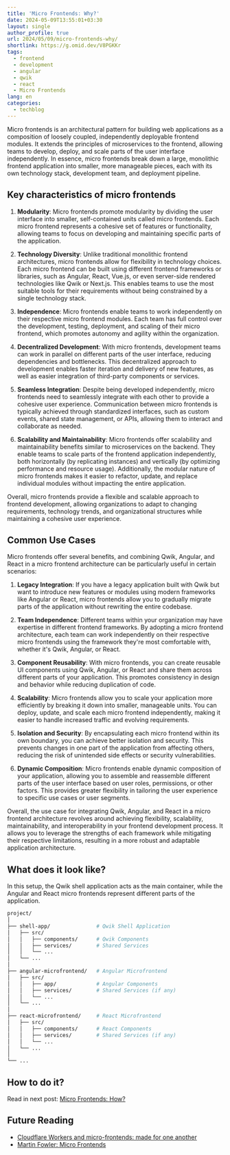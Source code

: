 ```yaml
---
title: 'Micro Frontends: Why?'
date: 2024-05-09T13:55:01+03:30
layout: single
author_profile: true
url: 2024/05/09/micro-frontends-why/
shortlink: https://g.omid.dev/V8PGKKr
tags:
  - frontend
  - development
  - angular
  - qwik
  - react
  - Micro Frontends
lang: en
categories: 
  - techblog
---
```

Micro frontends is an architectural pattern for building web applications as a composition of loosely coupled, independently deployable frontend modules. It extends the principles of microservices to the frontend, allowing teams to develop, deploy, and scale parts of the user interface independently. In essence, micro frontends break down a large, monolithic frontend application into smaller, more manageable pieces, each with its own technology stack, development team, and deployment pipeline.

## Key characteristics of micro frontends

1. **Modularity**: Micro frontends promote modularity by dividing the user interface into smaller, self-contained units called micro frontends. Each micro frontend represents a cohesive set of features or functionality, allowing teams to focus on developing and maintaining specific parts of the application.

2. **Technology Diversity**: Unlike traditional monolithic frontend architectures, micro frontends allow for flexibility in technology choices. Each micro frontend can be built using different frontend frameworks or libraries, such as Angular, React, Vue.js, or even server-side rendered technologies like Qwik or Next.js. This enables teams to use the most suitable tools for their requirements without being constrained by a single technology stack.

3. **Independence**: Micro frontends enable teams to work independently on their respective micro frontend modules. Each team has full control over the development, testing, deployment, and scaling of their micro frontend, which promotes autonomy and agility within the organization.

4. **Decentralized Development**: With micro frontends, development teams can work in parallel on different parts of the user interface, reducing dependencies and bottlenecks. This decentralized approach to development enables faster iteration and delivery of new features, as well as easier integration of third-party components or services.

5. **Seamless Integration**: Despite being developed independently, micro frontends need to seamlessly integrate with each other to provide a cohesive user experience. Communication between micro frontends is typically achieved through standardized interfaces, such as custom events, shared state management, or APIs, allowing them to interact and collaborate as needed.

6. **Scalability and Maintainability**: Micro frontends offer scalability and maintainability benefits similar to microservices on the backend. They enable teams to scale parts of the frontend application independently, both horizontally (by replicating instances) and vertically (by optimizing performance and resource usage). Additionally, the modular nature of micro frontends makes it easier to refactor, update, and replace individual modules without impacting the entire application.

Overall, micro frontends provide a flexible and scalable approach to frontend development, allowing organizations to adapt to changing requirements, technology trends, and organizational structures while maintaining a cohesive user experience.

## Common Use Cases

Micro frontends offer several benefits, and combining Qwik, Angular, and React in a micro frontend architecture can be particularly useful in certain scenarios:

1. **Legacy Integration**: If you have a legacy application built with Qwik but want to introduce new features or modules using modern frameworks like Angular or React, micro frontends allow you to gradually migrate parts of the application without rewriting the entire codebase.

2. **Team Independence**: Different teams within your organization may have expertise in different frontend frameworks. By adopting a micro frontend architecture, each team can work independently on their respective micro frontends using the framework they're most comfortable with, whether it's Qwik, Angular, or React.

3. **Component Reusability**: With micro frontends, you can create reusable UI components using Qwik, Angular, or React and share them across different parts of your application. This promotes consistency in design and behavior while reducing duplication of code.

4. **Scalability**: Micro frontends allow you to scale your application more efficiently by breaking it down into smaller, manageable units. You can deploy, update, and scale each micro frontend independently, making it easier to handle increased traffic and evolving requirements.

5. **Isolation and Security**: By encapsulating each micro frontend within its own boundary, you can achieve better isolation and security. This prevents changes in one part of the application from affecting others, reducing the risk of unintended side effects or security vulnerabilities.

6. **Dynamic Composition**: Micro frontends enable dynamic composition of your application, allowing you to assemble and reassemble different parts of the user interface based on user roles, permissions, or other factors. This provides greater flexibility in tailoring the user experience to specific use cases or user segments.

Overall, the use case for integrating Qwik, Angular, and React in a micro frontend architecture revolves around achieving flexibility, scalability, maintainability, and interoperability in your frontend development process. It allows you to leverage the strengths of each framework while mitigating their respective limitations, resulting in a more robust and adaptable application architecture.

## What does it look like?

In this setup, the Qwik shell application acts as the main container, while the Angular and React micro frontends represent different parts of the application.

```bash
project/
│
├── shell-app/               # Qwik Shell Application
│   ├── src/
│   │   ├── components/      # Qwik Components
│   │   ├── services/        # Shared Services
│   │   └── ...
│   └── ...
│
├── angular-microfrontend/   # Angular Microfrontend
│   ├── src/
│   │   ├── app/             # Angular Components
│   │   ├── services/        # Shared Services (if any)
│   │   └── ...
│   └── ...
│
├── react-microfrontend/     # React Microfrontend
│   ├── src/
│   │   ├── components/      # React Components
│   │   ├── services/        # Shared Services (if any)
│   │   └── ...
│   └── ...
│
└── ...
```

## How to do it?

Read in next post: [Micro Frontends: How?](/2024/05/09/micro-frontends-how/)

## Future Reading

- [Cloudflare Workers and micro-frontends: made for one another](https://blog.cloudflare.com/better-micro-frontends)
- [Martin Fowler: Micro Frontends](https://martinfowler.com/articles/micro-frontends.html)
